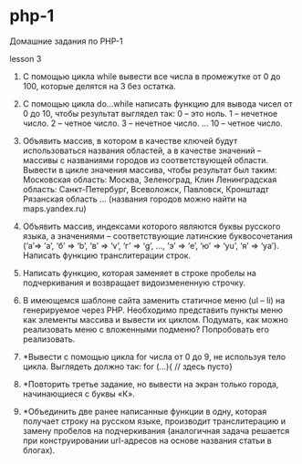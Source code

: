 # php-1
Домашние задания по PHP-1


lesson 3
1. С помощью цикла while вывести все числа в промежутке от 0 до 100, которые делятся на 3 без остатка.
2. С помощью цикла do…while написать функцию для вывода чисел от 0 до 10, чтобы результат выглядел так:
0 – это ноль.
1 – нечетное число.
2 – четное число.
3 – нечетное число.
…
10 – четное число.

3. Объявить массив, в котором в качестве ключей будут использоваться названия областей, а в качестве значений – массивы с названиями городов из соответствующей области. Вывести в цикле значения массива, чтобы результат был таким:
Московская область:
Москва, Зеленоград, Клин
Ленинградская область:
Санкт-Петербург, Всеволожск, Павловск, Кронштадт
Рязанская область … (названия городов можно найти на maps.yandex.ru)
4. Объявить массив, индексами которого являются буквы русского языка, а значениями – соответствующие латинские буквосочетания (‘а’=> ’a’, ‘б’ => ‘b’, ‘в’ => ‘v’, ‘г’ => ‘g’, …, ‘э’ => ‘e’, ‘ю’ => ‘yu’, ‘я’ => ‘ya’).
Написать функцию транслитерации строк.

5. Написать функцию, которая заменяет в строке пробелы на подчеркивания и возвращает видоизмененную строчку.
6. В имеющемся шаблоне сайта заменить статичное меню (ul – li) на генерируемое через PHP. Необходимо представить пункты меню как элементы массива и вывести их циклом. Подумать, как можно реализовать меню с вложенными подменю? Попробовать его реализовать.
7. *Вывести с помощью цикла for числа от 0 до 9, не используя тело цикла. Выглядеть должно так:
for (…){ // здесь пусто}

8. *Повторить третье задание, но вывести на экран только города, начинающиеся с буквы «К».
9. *Объединить две ранее написанные функции в одну, которая получает строку на русском языке, производит транслитерацию и замену пробелов на подчеркивания (аналогичная задача решается при конструировании url-адресов на основе названия статьи в блогах).
